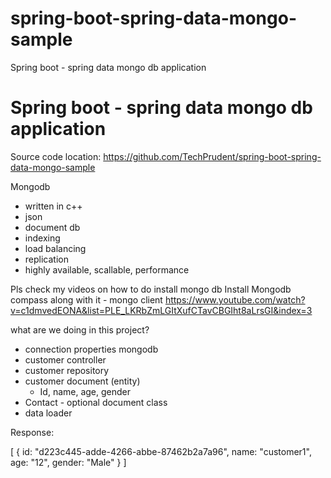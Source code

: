 # spring-boot-spring-data-mongo-sample
Spring boot - spring data mongo db application



Spring boot - spring data mongo db application
==============================================
Source code location:
https://github.com/TechPrudent/spring-boot-spring-data-mongo-sample

Mongodb
- written in c++
- json
- document db
- indexing
- load balancing
- replication
- highly available, scallable, performance

Pls check my videos on how to do install mongo db
Install Mongodb compass along with it - mongo client
https://www.youtube.com/watch?v=c1dmvedEONA&list=PLE_LKRbZmLGItXufCTavCBGIht8aLrsGI&index=3

what are we doing in this project?
- connection properties mongodb
- customer controller
- customer repository
- customer document (entity)
	- Id, name, age, gender
- Contact - optional document class
- data loader

Response:

[
	{
		id: "d223c445-adde-4266-abbe-87462b2a7a96",
		name: "customer1",
		age: "12",
		gender: "Male"
	}
]
